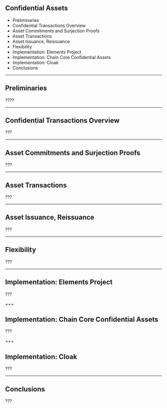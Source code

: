 ## Confidential Assets

- Preliminaries
- Confidential Transactions Overview
- Asset Commitments and Surjection Proofs
- Asset Transactions
- Asset Issuance, Reissuance
- Flexibility
- Implementation: Elements Project
- Implementation: Chain Core Confidential Assets
- Implementation: Cloak
- Conclusions


---

## Preliminaries

????


---

## Confidential Transactions Overview

???


---

## Asset Commitments and Surjection Proofs

???


---

## Asset Transactions

???


---

## Asset Issuance, Reissuance

???


---

## Flexibility

???


---

## Implementation: Elements Project

???


+++


## Implementation: Chain Core Confidential Assets

???


+++


## Implementation: Cloak

???


---

## Conclusions

???
